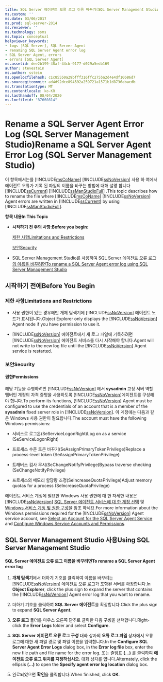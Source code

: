 ```yaml
---
title: SQL Server 에이전트 오류 로그 이름 바꾸기(SQL Server Management Studio) | Microsoft 문서
ms.custom: ''
ms.date: 03/06/2017
ms.prod: sql-server-2014
ms.reviewer: ''
ms.technology: ssms
ms.topic: conceptual
helpviewer_keywords:
- logs [SQL Server], SQL Server Agent
- renaming SQL Server Agent error log
- SQL Server Agent, errors
- errors [SQL Server Agent]
ms.assetid: dee2b199-48af-44cb-9177-d029a5edb169
author: stevestein
ms.author: sstein
ms.openlocfilehash: c1c85550a29bfff316ffc275ba2d4e4df10686d7
ms.sourcegitcommit: ad4d92dce894592a259721a1571b1d8736abacdb
ms.translationtype: MT
ms.contentlocale: ko-KR
ms.lasthandoff: 08/04/2020
ms.locfileid: "87660814"
---
```

# <a name="rename-a-sql-server-agent-error-log-sql-server-management-studio"></a><span data-ttu-id="b424d-102">Rename a SQL Server Agent Error Log (SQL Server Management Studio)</span><span class="sxs-lookup"><span data-stu-id="b424d-102">Rename a SQL Server Agent Error Log (SQL Server Management Studio)</span></span>
  <span data-ttu-id="b424d-103">이 항목에서는를 [!INCLUDE[msCoName](../../includes/msconame-md.md)] [!INCLUDE[ssNoVersion](../../includes/ssnoversion-md.md)] 사용 하 여에서 에이전트 오류가 기록 된 파일의 이름을 바꾸는 방법에 대해 설명 합니다 [!INCLUDE[ssCurrent](../../includes/sscurrent-md.md)] [!INCLUDE[ssManStudioFull](../../includes/ssmanstudiofull-md.md)] .</span><span class="sxs-lookup"><span data-stu-id="b424d-103">This topic describes how to rename the file where [!INCLUDE[msCoName](../../includes/msconame-md.md)] [!INCLUDE[ssNoVersion](../../includes/ssnoversion-md.md)] Agent errors are written in [!INCLUDE[ssCurrent](../../includes/sscurrent-md.md)] by using [!INCLUDE[ssManStudioFull](../../includes/ssmanstudiofull-md.md)].</span></span>  
  
 <span data-ttu-id="b424d-104">**항목 내용**</span><span class="sxs-lookup"><span data-stu-id="b424d-104">**In This Topic**</span></span>  
  
-   <span data-ttu-id="b424d-105">**시작하기 전 주의 사항:**</span><span class="sxs-lookup"><span data-stu-id="b424d-105">**Before you begin:**</span></span>  
  
     [<span data-ttu-id="b424d-106">제한 사항</span><span class="sxs-lookup"><span data-stu-id="b424d-106">Limitations and Restrictions</span></span>](#Restrictions)  
  
     [<span data-ttu-id="b424d-107">보안</span><span class="sxs-lookup"><span data-stu-id="b424d-107">Security</span></span>](#Security)  
  
-   [<span data-ttu-id="b424d-108">SQL Server Management Studio를 사용하여 SQL Server 에이전트 오류 로그의 이름을 바꾸려면</span><span class="sxs-lookup"><span data-stu-id="b424d-108">To rename a SQL Server Agent error log using SQL Server Management Studio</span></span>](#SSMSProcedure)  
  
##  <a name="before-you-begin"></a><a name="BeforeYouBegin"></a> <span data-ttu-id="b424d-109">시작하기 전에</span><span class="sxs-lookup"><span data-stu-id="b424d-109">Before You Begin</span></span>  
  
###  <a name="limitations-and-restrictions"></a><a name="Restrictions"></a> <span data-ttu-id="b424d-110">제한 사항</span><span class="sxs-lookup"><span data-stu-id="b424d-110">Limitations and Restrictions</span></span>  
  
-   <span data-ttu-id="b424d-111">사용 권한이 있는 경우에만 개체 탐색기에 [!INCLUDE[ssNoVersion](../../includes/ssnoversion-md.md)] 에이전트 노드가 표시됩니다.</span><span class="sxs-lookup"><span data-stu-id="b424d-111">Object Explorer only displays the [!INCLUDE[ssNoVersion](../../includes/ssnoversion-md.md)] Agent node if you have permission to use it.</span></span>  
  
-   [!INCLUDE[ssNoVersion](../../includes/ssnoversion-md.md)] <span data-ttu-id="b424d-112">에이전트에서 새 로그 파일에 기록하려면 [!INCLUDE[ssNoVersion](../../includes/ssnoversion-md.md)] 에이전트 서비스를 다시 시작해야 합니다.</span><span class="sxs-lookup"><span data-stu-id="b424d-112">Agent will not write to the new log file until the [!INCLUDE[ssNoVersion](../../includes/ssnoversion-md.md)] Agent service is restarted.</span></span>  
  
###  <a name="security"></a><a name="Security"></a> <span data-ttu-id="b424d-113">보안</span><span class="sxs-lookup"><span data-stu-id="b424d-113">Security</span></span>  
  
####  <a name="permissions"></a><a name="Permissions"></a> <span data-ttu-id="b424d-114">권한</span><span class="sxs-lookup"><span data-stu-id="b424d-114">Permissions</span></span>  
 <span data-ttu-id="b424d-115">해당 기능을 수행하려면 [!INCLUDE[ssNoVersion](../../includes/ssnoversion-md.md)] 에서 **sysadmin** 고정 서버 역할 멤버인 계정의 자격 증명을 사용하도록 [!INCLUDE[ssNoVersion](../../includes/ssnoversion-md.md)]에이전트를 구성해야 합니다.</span><span class="sxs-lookup"><span data-stu-id="b424d-115">To perform its functions, [!INCLUDE[ssNoVersion](../../includes/ssnoversion-md.md)] Agent must be configured to use the credentials of an account that is a member of the **sysadmin** fixed server role in [!INCLUDE[ssNoVersion](../../includes/ssnoversion-md.md)].</span></span> <span data-ttu-id="b424d-116">이 계정에는 다음과 같은 Windows 사용 권한이 필요합니다.</span><span class="sxs-lookup"><span data-stu-id="b424d-116">The account must have the following Windows permissions:</span></span>  
  
-   <span data-ttu-id="b424d-117">서비스로 로그온(SeServiceLogonRight)</span><span class="sxs-lookup"><span data-stu-id="b424d-117">Log on as a service (SeServiceLogonRight)</span></span>  
  
-   <span data-ttu-id="b424d-118">프로세스 수준 토큰 바꾸기(SeAssignPrimaryTokenPrivilege)</span><span class="sxs-lookup"><span data-stu-id="b424d-118">Replace a process-level token (SeAssignPrimaryTokenPrivilege)</span></span>  
  
-   <span data-ttu-id="b424d-119">트래버스 검사 무시(SeChangeNotifyPrivilege)</span><span class="sxs-lookup"><span data-stu-id="b424d-119">Bypass traverse checking (SeChangeNotifyPrivilege)</span></span>  
  
-   <span data-ttu-id="b424d-120">프로세스의 메모리 할당량 조정(SeIncreaseQuotaPrivilege)</span><span class="sxs-lookup"><span data-stu-id="b424d-120">Adjust memory quotas for a process (SeIncreaseQuotaPrivilege)</span></span>  
  
 <span data-ttu-id="b424d-121">에이전트 서비스 계정에 필요한 Windows 사용 권한에 대 한 자세한 내용은 [!INCLUDE[ssNoVersion](../../includes/ssnoversion-md.md)] [SQL Server 에이전트 서비스에 대 한 계정 선택](select-an-account-for-the-sql-server-agent-service.md) 및 [Windows 서비스 계정 및 권한 구성](../../database-engine/configure-windows/configure-windows-service-accounts-and-permissions.md)을 참조 하세요.</span><span class="sxs-lookup"><span data-stu-id="b424d-121">For more information about the Windows permissions required for the [!INCLUDE[ssNoVersion](../../includes/ssnoversion-md.md)] Agent service account, see [Select an Account for the SQL Server Agent Service](select-an-account-for-the-sql-server-agent-service.md) and [Configure Windows Service Accounts and Permissions](../../database-engine/configure-windows/configure-windows-service-accounts-and-permissions.md).</span></span>  
  
##  <a name="using-sql-server-management-studio"></a><a name="SSMSProcedure"></a> <span data-ttu-id="b424d-122">SQL Server Management Studio 사용</span><span class="sxs-lookup"><span data-stu-id="b424d-122">Using SQL Server Management Studio</span></span>  
  
#### <a name="to-rename-a-sql-server-agent-error-log"></a><span data-ttu-id="b424d-123">SQL Server 에이전트 오류 로그 이름을 바꾸려면</span><span class="sxs-lookup"><span data-stu-id="b424d-123">To rename a SQL Server Agent error log</span></span>  
  
1.  <span data-ttu-id="b424d-124">**개체 탐색기**에서 더하기 기호를 클릭하여 이름을 바꾸려는 [!INCLUDE[ssNoVersion](../../includes/ssnoversion-md.md)] 에이전트 오류 로그가 포함된 서버를 확장합니다.</span><span class="sxs-lookup"><span data-stu-id="b424d-124">In **Object Explorer**, click the plus sign to expand the server that contains the [!INCLUDE[ssNoVersion](../../includes/ssnoversion-md.md)] Agent error log that you want to rename.</span></span>  
  
2.  <span data-ttu-id="b424d-125">더하기 기호를 클릭하여 **SQL Server 에이전트**를 확장합니다.</span><span class="sxs-lookup"><span data-stu-id="b424d-125">Click the plus sign to expand **SQL Server Agent**.</span></span>  
  
3.  <span data-ttu-id="b424d-126">**오류 로그** 폴더를 마우스 오른쪽 단추로 클릭한 다음 **구성**을 선택합니다.</span><span class="sxs-lookup"><span data-stu-id="b424d-126">Right-click the **Error Logs** folder and select **Configure**.</span></span>  
  
4.  <span data-ttu-id="b424d-127">**SQL Server 에이전트 오류 로그 구성** 대화 상자의 **오류 로그 파일** 상자에서 오류 로그에 대한 새 파일 경로 및 파일 이름을 입력합니다.</span><span class="sxs-lookup"><span data-stu-id="b424d-127">In the **Configure SQL Server Agent Error Logs** dialog box, in the **Error log file** box, enter the new file path and file name for the error log.</span></span> <span data-ttu-id="b424d-128">또는 줄임표 **(...)** 를 클릭하여 **에이전트 오류 로그 위치를 지정하십시오.** 대화 상자를 엽니다.</span><span class="sxs-lookup"><span data-stu-id="b424d-128">Alternately, click the ellipsis **(...)** to open the **Specify agent error log location** dialog box.</span></span>  
  
5.  <span data-ttu-id="b424d-129">완료되었으면 **확인**을 클릭합니다.</span><span class="sxs-lookup"><span data-stu-id="b424d-129">When finished, click **OK**.</span></span>  
  
  

